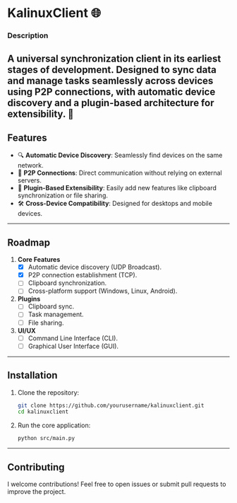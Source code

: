 # **KalinuxClient** 🌐

### **Description**  
A universal synchronization client in its earliest stages of development. Designed to sync data and manage tasks seamlessly across devices using P2P connections, with automatic device discovery and a plugin-based architecture for extensibility. 🚀
---

## **Features**  
- 🔍 **Automatic Device Discovery**: Seamlessly find devices on the same network.  
- 🔗 **P2P Connections**: Direct communication without relying on external servers.  
- 🧩 **Plugin-Based Extensibility**: Easily add new features like clipboard synchronization or file sharing.  
- 🛠️ **Cross-Device Compatibility**: Designed for desktops and mobile devices.  

---

## **Roadmap**  
1. **Core Features**  
   - [x] Automatic device discovery (UDP Broadcast).  
   - [x] P2P connection establishment (TCP).  
   - [ ] Clipboard synchronization.  
   - [ ] Cross-platform support (Windows, Linux, Android).  

2. **Plugins**  
   - [ ] Clipboard sync.  
   - [ ] Task management.  
   - [ ] File sharing.  

3. **UI/UX**  
   - [ ] Command Line Interface (CLI).  
   - [ ] Graphical User Interface (GUI).  

---

## **Installation**  
1. Clone the repository:  
   ```bash
   git clone https://github.com/yourusername/kalinuxclient.git
   cd kalinuxclient
   ```

2. Run the core application:
   ```bash
   python src/main.py
   ```

---

## Contributing
I welcome contributions! Feel free to open issues or submit pull requests to improve the project.
